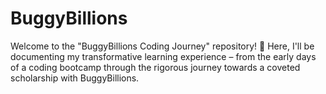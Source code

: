 # BuggyBillions
Welcome to the "BuggyBillions Coding Journey" repository! 🚀 Here, I'll be documenting my transformative learning experience – from the early days of a coding bootcamp through the rigorous journey towards a coveted scholarship with BuggyBillions.
